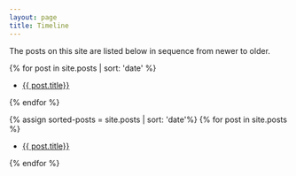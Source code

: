 ```yaml
---
layout: page
title: Timeline
---
```


The posts on this site are listed below in sequence from newer to older.

  {% for post in site.posts | sort: 'date' %}
  <ul><li>
    <a href="{{ post.url }}">{{ post.title}}</a>
  </li></ul>
  {% endfor %}


{% assign sorted-posts = site.posts | sort: 'date'%}
  {% for post in site.posts %}
  <ul><li>
    <a href="{{ post.url }}">{{ post.title}}</a>
  </li></ul>
  {% endfor %}
